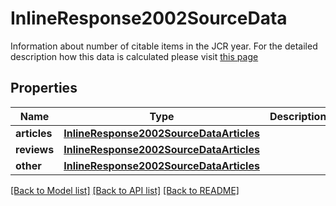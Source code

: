 # InlineResponse2002SourceData

Information about number of citable items in the JCR year. For the detailed description how this data is calculated please visit [this page](http://jcr.help.clarivate.com/Content/source-data.htm?Highlight=Source%20Data)

## Properties
Name | Type | Description | Notes
------------ | ------------- | ------------- | -------------
**articles** | [**InlineResponse2002SourceDataArticles**](InlineResponse2002SourceDataArticles.md) |  | [optional] 
**reviews** | [**InlineResponse2002SourceDataArticles**](InlineResponse2002SourceDataArticles.md) |  | [optional] 
**other** | [**InlineResponse2002SourceDataArticles**](InlineResponse2002SourceDataArticles.md) |  | [optional] 

[[Back to Model list]](../README.md#documentation-for-models) [[Back to API list]](../README.md#documentation-for-api-endpoints) [[Back to README]](../README.md)



